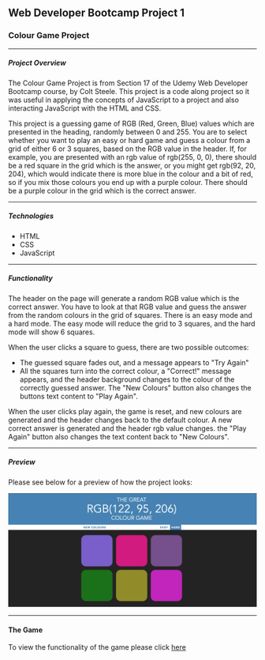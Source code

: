 ## Web Developer Bootcamp Project 1

### Colour Game Project

---

##### Project Overview

The Colour Game Project is from Section 17 of the Udemy Web Developer Bootcamp course, by Colt Steele. This project is a code along project so it was useful in applying the concepts of JavaScript to a project and also interacting JavaScript with the HTML and CSS. 

This project is a guessing game of RGB (Red, Green, Blue) values which are presented in the heading, randomly between 0 and 255. You are to select whether you want to play an easy or hard game and guess a colour from a grid of either 6 or 3 squares, based on the RGB value in the header. If, for example, you are presented with an rgb value of rgb(255, 0, 0), there should be a red square in the grid which is the answer, or you might get rgb(92, 20, 204), which would indicate there is more blue in the colour and a bit of red, so if you mix those colours you end up with a purple colour. There should be a purple colour in the grid which is the correct answer. 

---

##### Technologies

* HTML
* CSS
* JavaScript

---

##### Functionality

The header on the page will generate a random RGB value which is the correct answer. You have to look at that RGB value and guess the answer from the random colours in the grid of squares. There is an easy mode and a hard mode. The easy mode will reduce the grid to 3 squares, and the hard mode will show 6 squares. 

When the user clicks a square to guess, there are two possible outcomes:

* The guessed square fades out, and a message appears to "Try Again"
* All the squares turn into the correct colour, a "Correct!" message appears, and the header background changes to the colour of the correctly guessed answer. The "New Colours" button also changes the buttons text content to "Play Again". 

When the user clicks play again, the game is reset, and new colours are generated and the header changes back to the default colour. A new correct answer is generated and the header rgb value changes. the "Play Again" button also changes the text content back to "New Colours". 

---

##### Preview

Please see below for a preview of how the project looks:

![Preview](https://github.com/CameronPaton/Images-Portfolio/blob/master/Colour_Game_Project.png?raw=true)

---

#### The Game

To view the functionality of the game please click [here](https://z2np3.codesandbox.io/)
